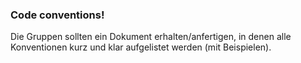 ### Code conventions!

Die Gruppen sollten ein Dokument erhalten/anfertigen, in denen alle Konventionen kurz und klar aufgelistet werden (mit Beispielen).